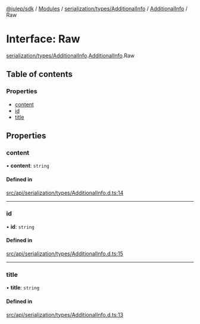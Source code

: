 [@julep/sdk](../README.md) / [Modules](../modules.md) / [serialization/types/AdditionalInfo](../modules/serialization_types_AdditionalInfo.md) / [AdditionalInfo](../modules/serialization_types_AdditionalInfo.AdditionalInfo.md) / Raw

# Interface: Raw

[serialization/types/AdditionalInfo](../modules/serialization_types_AdditionalInfo.md).[AdditionalInfo](../modules/serialization_types_AdditionalInfo.AdditionalInfo.md).Raw

## Table of contents

### Properties

- [content](serialization_types_AdditionalInfo.AdditionalInfo.Raw.md#content)
- [id](serialization_types_AdditionalInfo.AdditionalInfo.Raw.md#id)
- [title](serialization_types_AdditionalInfo.AdditionalInfo.Raw.md#title)

## Properties

### content

• **content**: `string`

#### Defined in

[src/api/serialization/types/AdditionalInfo.d.ts:14](https://github.com/julep-ai/samantha-monorepo/blob/9aefd53/sdks/js/src/api/serialization/types/AdditionalInfo.d.ts#L14)

___

### id

• **id**: `string`

#### Defined in

[src/api/serialization/types/AdditionalInfo.d.ts:15](https://github.com/julep-ai/samantha-monorepo/blob/9aefd53/sdks/js/src/api/serialization/types/AdditionalInfo.d.ts#L15)

___

### title

• **title**: `string`

#### Defined in

[src/api/serialization/types/AdditionalInfo.d.ts:13](https://github.com/julep-ai/samantha-monorepo/blob/9aefd53/sdks/js/src/api/serialization/types/AdditionalInfo.d.ts#L13)
